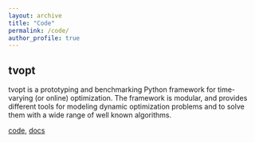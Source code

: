 ```yaml
---
layout: archive
title: "Code"
permalink: /code/
author_profile: true
---
```



## tvopt

tvopt is a prototyping and benchmarking Python framework for time-varying (or online) optimization. The framework is modular, and provides different tools for modeling dynamic optimization problems and to solve them with a wide range of well known algorithms.

[code](https://github.com/nicola-bastianello/tvopt), [docs](https://tvopt.readthedocs.io/en/latest/)


